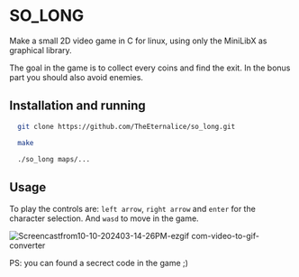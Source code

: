 # SO_LONG

Make a small 2D video game in C for linux, using only the MiniLibX as graphical library.

The goal in the game is to collect every coins and find the exit. In the bonus part you should also avoid enemies.

## Installation and running

```bash
  git clone https://github.com/TheEternalice/so_long.git
```
```bash
  make
```
```bash
  ./so_long maps/...
```

## Usage

To play the controls are: ```left arrow```, ```right arrow``` and ```enter``` for the character selection. And ```wasd``` to move in the game.

![Screencastfrom10-10-202403-14-26PM-ezgif com-video-to-gif-converter](https://github.com/user-attachments/assets/5504ce8c-3caa-4588-b32e-e65ed8f4ccd4)

PS: you can found a secrect code in the game ;)
